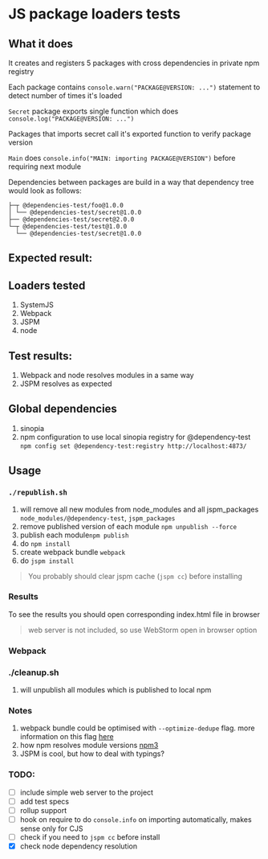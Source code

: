 # JS package loaders tests

## What it does
It creates and registers 5 packages with cross dependencies in private npm registry

Each package contains `console.warn("PACKAGE@VERSION: ...")` statement to detect number of times it's loaded

`Secret` package exports single function which does `console.log("PACKAGE@VERSION: ...")`

Packages that imports secret call it's exported function to verify package version

`Main` does `console.info("MAIN: importing PACKAGE@VERSION")` before requiring next module

Dependencies between packages are build in a way that dependency tree would look as follows:

```
├─┬ @dependencies-test/foo@1.0.0
│ └── @dependencies-test/secret@1.0.0
├── @dependencies-test/secret@2.0.0
└─┬ @dependencies-test/test@1.0.0
  └── @dependencies-test/secret@1.0.0
```

## Expected result:


## Loaders tested

1. SystemJS
2. Webpack
3. JSPM
4. node

## Test results:
1. Webpack and node resolves modules in a same way
2. JSPM resolves as expected

## Global dependencies

1. sinopia
2. npm configuration to use local sinopia registry for @dependency-test `npm config set @dependency-test:registry http://localhost:4873/`

## Usage

### `./republish.sh`
1. will remove all new modules from node_modules and all jspm_packages `node_modules/@dependency-test`, `jspm_packages`
2. remove published version of each module `npm unpublish --force`
3. publish each module`npm publish`
4. do `npm install`
5. create webpack bundle `webpack`
6. do `jspm install`
> You probably should clear jspm cache (`jspm cc`) before installing

### Results
To see the results you should open corresponding index.html file in browser
> web server is not included, so use WebStorm open in browser option

### Webpack

### ./cleanup.sh
1. will unpublish all modules which is published to local npm

### Notes
1. webpack bundle could be optimised with `--optimize-dedupe` flag. more information on this flag [here](https://github.com/webpack/docs/wiki/optimization#deduplication)
2. how npm resolves module versions [npm3](https://docs.npmjs.com/how-npm-works/npm3)
3. JSPM is cool, but how to deal with typings?

### TODO:

- [ ] include simple web server to the project
- [ ] add test specs
- [ ] rollup support
- [ ] hook on require to do `console.info` on importing automatically, makes sense only for CJS
- [ ] check if you need to `jspm cc` before install
- [x] check node dependency resolution
